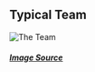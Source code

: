 ##  Typical Team

![The Team](dist/images/mobile_team.jpg)

##### [Image Source](http://www.slideshare.net/donihanafi/tech-talk-i-need-to-develop-a-mobile-app-but-how-do-i-get-started-54805902)
